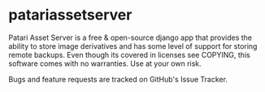 # patariassetserver

Patari Asset Server is a free & open-source django app that provides the ability to store image derivatives and has some level of support for storing remote backups.
Even though its covered in licenses see COPYING, this software comes with no warranties. Use at your own risk.

Bugs and feature requests are tracked on GitHub's Issue Tracker.
